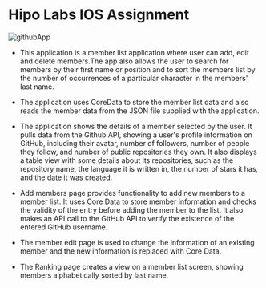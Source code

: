 # Hipo Labs IOS Assignment

![githubApp](https://user-images.githubusercontent.com/98701769/236035255-136006c0-99fc-4ce4-9244-0cd8fb96bc25.jpg)


 + This application is a member list application where user can add, edit and delete members.The app also allows the user to search for members by their first name or position and to sort the members list by the number of occurrences of a particular character in the members' last name.
 
 + The application uses CoreData to store the member list data and also reads the member data from the JSON file supplied with the application.
 
 + The application shows the details of a member selected by the user. It pulls data from the Github API, showing a user's profile information on GitHub, including their avatar, number of followers, number of people they follow, and number of public repositories they own. It also displays a table view with some details about its repositories, such as the repository name, the language it is written in, the number of stars it has, and the date it was created.
 
 + Add members page provides functionality to add new members to a member list. It uses Core Data to store member information and checks the validity of the entry before adding the member to the list. It also makes an API call to the GitHub API to verify the existence of the entered GitHub username.
 
 + The member edit page is used to change the information of an existing member and the new information is replaced with Core Data.
 
 + The Ranking page creates a view on a member list screen, showing members alphabetically sorted by last name.
